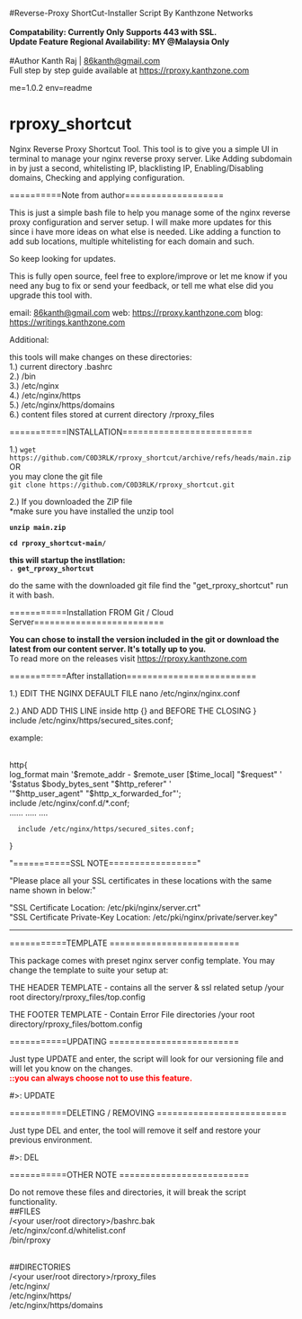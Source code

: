 #Reverse-Proxy ShortCut-Installer Script By Kanthzone Networks<br>
<br><b>Compatability: Currently Only Supports 443 with SSL.<br>
Update Feature Regional Availability: MY @Malaysia Only
</b>
<br>
<br>
#Author Kanth Raj | 86kanth@gmail.com
<br>
Full step by step guide available at https://rproxy.kanthzone.com

me=1.0.2
env=readme

# rproxy_shortcut
Nginx Reverse Proxy Shortcut Tool. This tool is to give you a simple UI in terminal to manage your nginx reverse proxy server. Like Adding subdomain in by just a second, whitelisting IP, blacklisting IP, Enabling/Disabling domains, Checking and applying configuration.




==========Note from author===================

This is just a simple bash file to help you manage some of the nginx reverse proxy configuration and server setup.
I will make more updates for this since i have more ideas on what else is needed.
Like adding a function to add sub locations, multiple whitelisting for each domain and such.

So keep  looking for updates.

This is fully open source, feel free to explore/improve or let me know if you need any bug to fix or send your feedback,
or tell me what else did you upgrade this tool with.

email: 86kanth@gmail.com
web: https://rproxy.kanthzone.com
blog: https://writings.kanthzone.com

Additional:

this tools will make changes on these directories:<br>
1.) current directory .bashrc<br>
2.) /bin<br>
3.) /etc/nginx<br>
4.) /etc/nginx/https<br>
5.) /etc/nginx/https/domains<br>
6.) content files stored at current directory /rproxy_files<br>

===========INSTALLATION=========================<br>

1.) ```wget https://github.com/C0D3RLK/rproxy_shortcut/archive/refs/heads/main.zip```<br>
OR<br>
you may clone the git file <br>
```git clone https://github.com/C0D3RLK/rproxy_shortcut.git```<br>


2.) If you downloaded the ZIP file <br>
*make sure you have installed the unzip tool<br>

<b>```unzip main.zip```<br>

```cd rproxy_shortcut-main/```<br>

this will startup the instllation:<br>
```. get_rproxy_shortcut```<br>

</b>

do the same with the downloaded git file find the "get_rproxy_shortcut" run it with bash.
<br>

===========Installation FROM Git / Cloud Server=========================

<b>You can chose to install the version included in the git or download the latest from our content server. It's totally up to you.</b>
<br>
To read more on the releases visit https://rproxy.kanthzone.com
<br>


===========After installation=========================


1.) EDIT THE NGINX DEFAULT FILE
    nano /etc/nginx/nginx.conf

2.) AND ADD THIS LINE inside http {} and BEFORE THE CLOSING }<br>
     include /etc/nginx/https/secured_sites.conf;

example:

<br>
http{<br>
      log_format  main  '$remote_addr - $remote_user [$time_local] "$request" '<br>
      '$status $body_bytes_sent "$http_referer" '<br>
      '"$http_user_agent" "$http_x_forwarded_for"';<br>
      include /etc/nginx/conf.d/*.conf;</br>
  ......
  .....
  ....

```  include /etc/nginx/https/secured_sites.conf;```

}


 "===========SSL NOTE================="

 "Please place all your SSL certificates in these locations with the same name shown in below:"<br>

 "SSL Certificate Location: /etc/pki/nginx/server.crt"<br>
 "SSL Certificate Private-Key Location: /etc/pki/nginx/private/server.key"

 ----------------------------------



===========TEMPLATE =========================


This package comes with preset nginx server config template.
 You may change the template to suite your setup at:


THE HEADER TEMPLATE - contains all the server & ssl related  setup
 /your root directory/rproxy_files/top.config


THE FOOTER TEMPLATE - Contain Error File directories
/your root directory/rproxy_files/bottom.config



===========UPDATING =========================

Just type UPDATE and enter, the script will look for our versioning file and will let you know on the changes.
<br><b style="color:red">::you can always choose not to use this feature.</b>

#>: UPDATE



===========DELETING / REMOVING =========================

Just type DEL and enter, the tool will remove it self and restore your previous environment.

#>: DEL


===========OTHER NOTE =========================

Do not remove these files and directories, it will break the script functionality.
<br>
##FILES<br>
/<your user/root directory>/bashrc.bak<br>
/etc/nginx/conf.d/whitelist.conf<br>
/bin/rproxy<br>
<br>

##DIRECTORIES<br>
/<your user/root directory>/rproxy_files<br>
/etc/nginx/<br>
/etc/nginx/https/<br>
/etc/nginx/https/domains<br>
